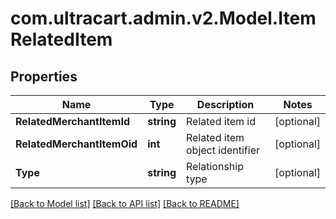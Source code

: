 
# com.ultracart.admin.v2.Model.ItemRelatedItem

## Properties

Name | Type | Description | Notes
------------ | ------------- | ------------- | -------------
**RelatedMerchantItemId** | **string** | Related item id | [optional] 
**RelatedMerchantItemOid** | **int** | Related item object identifier | [optional] 
**Type** | **string** | Relationship type | [optional] 

[[Back to Model list]](../README.md#documentation-for-models)
[[Back to API list]](../README.md#documentation-for-api-endpoints)
[[Back to README]](../README.md)

